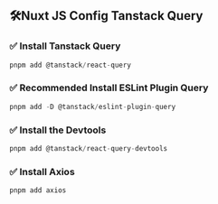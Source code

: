 ## 🛠️Nuxt JS Config Tanstack Query

### ✅ Install Tanstack Query

```ts
pnpm add @tanstack/react-query
```

### ✅ Recommended Install ESLint Plugin Query

```ts
pnpm add -D @tanstack/eslint-plugin-query
```

### ✅ Install the Devtools

```ts
pnpm add @tanstack/react-query-devtools
```

### ✅ Install Axios

```ts
pnpm add axios
```
